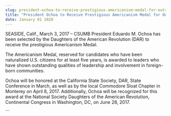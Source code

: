 ```yaml
---
slug: president-ochoa-to-receive-prestigious-americanism-medal-for-outstanding-leadership-in-foreign-born-communities-
title: "President Ochoa to Receive Prestigious Americanism Medal for Outstanding Leadership in Foreign-Born Communities "
date: January 01 2020
---
```


  
<p>
  SEASIDE, Calif., March 3, 2017 – CSUMB President Eduardo M. Ochoa has been
  selected by the Daughters of the American Revolution (DAR) to receive the
  prestigious Americanism Medal.
</p>
<p>
  The Americanism Medal, reserved for candidates who have been naturalized U.S.
  citizens for at least five years, is awarded to leaders who have shown
  outstanding qualities of leadership and involvement in foreign&#45;born
  communities.
</p>
<p>
  Ochoa will be honored at the California State Society, DAR, State Conference
  in March, as well as by the local Commodore Sloat Chapter in Monterey on April
  8, 2017. Additionally, Ochoa will be recognized for this award at the National
  Society Daughters of the American Revolution, Continental Congress in
  Washington, DC, on June 28, 2017.
</p>
```
